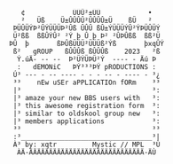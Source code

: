                ¢            ÜÜÛ²±ÜÜ            •
               ²   Üß    Ü±ÛÛÛÛ²ÛÛÛÛ±Ü    ßÜ   ²
             ÞÜÛÜÝÞ²ÛÝÜÜÜÞ²Ûß ÛÛÛ ßÛ±ÝÜÜÜÝÛ²ÝÞÜÛÜÝ
             Ü²ßß  ßßÛÝÛ² ²Ý þ Û þ Þ² ²ÛÞÛßß  ßß²Ü
            ÞÛ  þ       ßÞÛßÜÜÜ²ÜÜÜß²Ýß       þxqÛÝ
             ß²   gROUP   ßÛÛÛß ßÛÛÛß    2023   ²ß
              Ý.úÄ- -- --  Þ²ÜÝÜÞÜ²Ý  ---- - Äú Þ
              :   dEMONiC   ÞÝ³³³ÞÝ pRODUCTIONS :
             Ú³ --- - -- ---- - - - -- - ---- - ³¿
             ³³    nEw uSEr aPPLICATIOn fORm    ³³
             |³                                 ³:
             |³ amaze your new BBS users with   ³:
             |³ this awesome registration form  ³:
             |³ similar to oldskool group new   ³:
             |³ members applications            ³:
             ³³                                 ³³
             :³_________________________________³|
             À³ by: xqtr         Mystic // MPL  ³Ù
              ÀÄ-ÄÄÄÄÄÄÄÄÄÄÄÄÄÄÄÄÄÄÄÄÄÄÄÄÄÄÄÄÄ-ÄÙ
